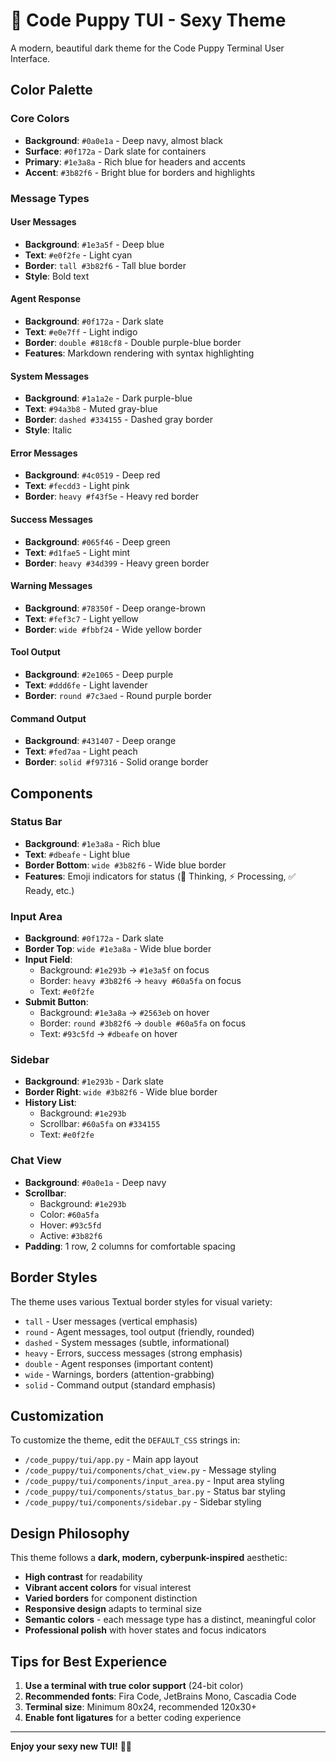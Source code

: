 # 🎨 Code Puppy TUI - Sexy Theme

A modern, beautiful dark theme for the Code Puppy Terminal User Interface.

## Color Palette

### Core Colors
- **Background**: `#0a0e1a` - Deep navy, almost black
- **Surface**: `#0f172a` - Dark slate for containers
- **Primary**: `#1e3a8a` - Rich blue for headers and accents
- **Accent**: `#3b82f6` - Bright blue for borders and highlights

### Message Types

#### User Messages
- **Background**: `#1e3a5f` - Deep blue
- **Text**: `#e0f2fe` - Light cyan
- **Border**: `tall #3b82f6` - Tall blue border
- **Style**: Bold text

#### Agent Response
- **Background**: `#0f172a` - Dark slate
- **Text**: `#e0e7ff` - Light indigo
- **Border**: `double #818cf8` - Double purple-blue border
- **Features**: Markdown rendering with syntax highlighting

#### System Messages
- **Background**: `#1a1a2e` - Dark purple-blue
- **Text**: `#94a3b8` - Muted gray-blue
- **Border**: `dashed #334155` - Dashed gray border
- **Style**: Italic

#### Error Messages
- **Background**: `#4c0519` - Deep red
- **Text**: `#fecdd3` - Light pink
- **Border**: `heavy #f43f5e` - Heavy red border

#### Success Messages
- **Background**: `#065f46` - Deep green
- **Text**: `#d1fae5` - Light mint
- **Border**: `heavy #34d399` - Heavy green border

#### Warning Messages
- **Background**: `#78350f` - Deep orange-brown
- **Text**: `#fef3c7` - Light yellow
- **Border**: `wide #fbbf24` - Wide yellow border

#### Tool Output
- **Background**: `#2e1065` - Deep purple
- **Text**: `#ddd6fe` - Light lavender
- **Border**: `round #7c3aed` - Round purple border

#### Command Output
- **Background**: `#431407` - Deep orange
- **Text**: `#fed7aa` - Light peach
- **Border**: `solid #f97316` - Solid orange border

## Components

### Status Bar
- **Background**: `#1e3a8a` - Rich blue
- **Text**: `#dbeafe` - Light blue
- **Border Bottom**: `wide #3b82f6` - Wide blue border
- **Features**: Emoji indicators for status (🤔 Thinking, ⚡ Processing, ✅ Ready, etc.)

### Input Area
- **Background**: `#0f172a` - Dark slate
- **Border Top**: `wide #1e3a8a` - Wide blue border
- **Input Field**:
  - Background: `#1e293b` → `#1e3a5f` on focus
  - Border: `heavy #3b82f6` → `heavy #60a5fa` on focus
  - Text: `#e0f2fe`
- **Submit Button**:
  - Background: `#1e3a8a` → `#2563eb` on hover
  - Border: `round #3b82f6` → `double #60a5fa` on focus
  - Text: `#93c5fd` → `#dbeafe` on hover

### Sidebar
- **Background**: `#1e293b` - Dark slate
- **Border Right**: `wide #3b82f6` - Wide blue border
- **History List**:
  - Background: `#1e293b`
  - Scrollbar: `#60a5fa` on `#334155`
  - Text: `#e0f2fe`

### Chat View
- **Background**: `#0a0e1a` - Deep navy
- **Scrollbar**:
  - Background: `#1e293b`
  - Color: `#60a5fa`
  - Hover: `#93c5fd`
  - Active: `#3b82f6`
- **Padding**: 1 row, 2 columns for comfortable spacing

## Border Styles

The theme uses various Textual border styles for visual variety:
- `tall` - User messages (vertical emphasis)
- `round` - Agent messages, tool output (friendly, rounded)
- `dashed` - System messages (subtle, informational)
- `heavy` - Errors, success messages (strong emphasis)
- `double` - Agent responses (important content)
- `wide` - Warnings, borders (attention-grabbing)
- `solid` - Command output (standard emphasis)

## Customization

To customize the theme, edit the `DEFAULT_CSS` strings in:
- `/code_puppy/tui/app.py` - Main app layout
- `/code_puppy/tui/components/chat_view.py` - Message styling
- `/code_puppy/tui/components/input_area.py` - Input area styling
- `/code_puppy/tui/components/status_bar.py` - Status bar styling
- `/code_puppy/tui/components/sidebar.py` - Sidebar styling

## Design Philosophy

This theme follows a **dark, modern, cyberpunk-inspired** aesthetic:
- **High contrast** for readability
- **Vibrant accent colors** for visual interest
- **Varied borders** for component distinction
- **Responsive design** adapts to terminal size
- **Semantic colors** - each message type has a distinct, meaningful color
- **Professional polish** with hover states and focus indicators

## Tips for Best Experience

1. **Use a terminal with true color support** (24-bit color)
2. **Recommended fonts**: Fira Code, JetBrains Mono, Cascadia Code
3. **Terminal size**: Minimum 80x24, recommended 120x30+
4. **Enable font ligatures** for a better coding experience

---

**Enjoy your sexy new TUI!** 🐶✨
